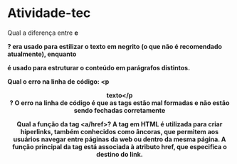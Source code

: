 # Atividade-tec
Qual a diferença entre <b> e <p> ?
<b> era usado para estilizar o texto em negrito (o que não é recomendado atualmente), enquanto <p> é usado para estruturar o conteúdo em parágrafos distintos.

Qual o erro na linha de código: <p<center>texto</p<center>?
O erro na linha de código é que as tags estão mal formadas e não estão sendo fechadas corretamente

Qual a função da tag <a/href>?
A tag <a> em HTML é utilizada para criar hiperlinks, também conhecidos como âncoras, que permitem aos usuários navegar entre páginas da web ou dentro da mesma página. A função principal da tag <a> está associada à atributo href, que especifica o destino do link.
